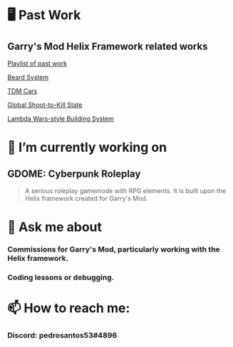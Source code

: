 <!--
**pedrosantos53/pedrosantos53** is a ✨ _special_ ✨ repository because its `README.md` (this file) appears on your GitHub profile.

Here are some ideas to get you started:

- 🔭 I’m currently working on ...
- 🌱 I’m currently learning ...
- 👯 I’m looking to collaborate on ...
- 🤔 I’m looking for help with ...
- 💬 Ask me about ...
- 📫 How to reach me: ...
- 😄 Pronouns: ...
- ⚡ Fun fact: ...
-->

# :desktop_computer: Past Work
## Garry's Mod Helix Framework related works
[Playlist of past work](https://www.youtube.com/playlist?list=PL50V8K9LmkBKDSyHqVrG-ihJVH87Ilq6_)

[Beard System](https://www.youtube.com/watch?v=l7DI9xsG8rw)

[TDM Cars](https://www.youtube.com/watch?v=Gtc_TLLnlng)

[Global Shoot-to-Kill State](https://www.youtube.com/watch?v=EYbvaPSBzB8)

[Lambda Wars-style Building System](https://www.youtube.com/watch?v=wuZSVoIeAio)


# 🔭 I’m currently working on
## GDOME: Cyberpunk Roleplay
> A serious roleplay gamemode with RPG elements. It is built upon the Helix framework created for Garry's Mod.
# 💬 Ask me about
###	Commissions for Garry's Mod, particularly working with the Helix framework.
###	Coding lessons or debugging.
# 📫 How to reach me:
###	Discord: pedrosantos53#4896
